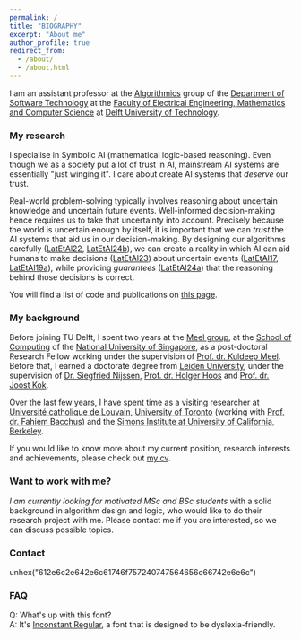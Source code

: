 ```yaml
---
permalink: /
title: "BIOGRAPHY"
excerpt: "About me"
author_profile: true
redirect_from: 
  - /about/
  - /about.html
---
```


I am an assistant professor at the [Algorithmics](https://www.tudelft.nl/ewi/over-de-faculteit/afdelingen/software-technology/algorithmics) group of the [Department of Software Technology](https://www.tudelft.nl/ewi/over-de-faculteit/afdelingen/software-technology/) at the [Faculty of Electrical Engineering, Mathematics and Computer Science](https://www.tudelft.nl/en/eemcs) at [Delft University of Technology](https://www.tudelft.nl/en/).

### My research

I specialise in Symbolic AI (mathematical logic-based reasoning). Even though we as a society put a lot of trust in AI, mainstream AI systems are essentially "just winging it". I care about create AI systems that _deserve_ our trust.

Real-world problem-solving typically involves reasoning about uncertain knowledge and uncertain future events. Well-informed decision-making hence requires us to take that uncertainty into account. Precisely because the world is uncertain enough by itself, it is important that we can _trust_ the AI systems that aid us in our decision-making. By designing our algorithms carefully ([LatEtAl22](/publication/2022-01-01-Exact-stochastic-constraint-optimisation-with-applications-in-network-analysis), [LatEtAl24b](/publication/2024-01-01-SharpVelvet)), we can create a reality in which AI can aid humans to make decisions ([LatEtAl23](/publication/2023-01-01-Solving-the-Identifying-Code-Set-Problem-with-Grouped-Independent-Support)) about uncertain events ([LatEtAl17](/publication/2017-01-01-Combining-Stochastic-Constraint-Optimization-and-Probabilistic-Programming--From-Knowledge-Compilation-to-Constraint-Solving), [LatEtAl19a](publication/2019-01-01-Stochastic-Constraint-Propagation-for-Mining-Probabilistic-Networks)), while providing _guarantees_ ([LatEtAl24a](/publication/2024-07-01-The-Cardinality-of-Identifying-Code-Sets-for-Soccer-Ball-Graph-with-Application-to-Remote-Sensing-preprint)) that the reasoning behind those decisions is correct.

You will find a list of code and publications on [this page](https://latower.github.io/publications/).

### My background

Before joining TU Delft, I spent two years at the [Meel group](https://meelgroup.github.io), at the [School of Computing](https://www.comp.nus.edu.sg/) of the [National University of Singapore](https://www.nus.edu.sg/), as a post-doctoral Research Fellow working under the supervision of [Prof. dr. Kuldeep Meel](https://www.cs.toronto.edu/~meel/). Before that, I earned a doctorate degree from [Leiden University](https://www.universiteitleiden.nl/en), under the supervision of [Dr. Siegfried Nijssen](https://webperso.info.ucl.ac.be/~snijssen/), [Prof. dr. Holger Hoos](https://hoos.ca/main.html) and [Prof. dr. Joost Kok](https://www.tue.nl/en/research/researchers/joost-kok).

Over the last few years, I have spent time as a visiting researcher at [Université catholique de Louvain](https://uclouvain.be/en/research-institutes/icteam/ingi), [University of Toronto](https://web.cs.toronto.edu/) (working with [Prof. dr. Fahiem Bacchus](https://www.cs.toronto.edu/~fbacchus/)) and the [Simons Institute at University of California, Berkeley](https://simons.berkeley.edu/programs/extended-reunion-satisfiability).

If you would like to know more about my current position, research interests and achievements, please check out [my cv](https://latower.github.io/cv/). 

### Want to work with me?

_I am currently looking for motivated MSc and BSc students_ with a solid background in algorithm design and logic, who would like to do their research project with me. Please contact me if you are interested, so we can discuss possible topics.

### Contact

<p>
  <i class="fas fa-envelope icon-pad-right" aria-hidden="true"></i> unhex("612e6c2e642e6c61746f757240747564656c66742e6e6c")
</p>

### FAQ

Q: What's up with this font?\
A: It's [Inconstant Regular](https://danielbrokstad.com/Inconstant-Regular), a font that is designed to be dyslexia-friendly.
